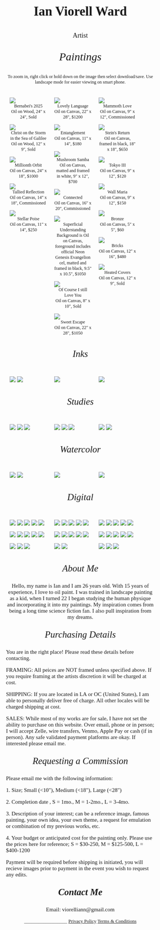  <body> 
<style>
.desc1 {
 text-align: center;
 font-size: 35px;
font-family: garamond, serif;
 font-weight: bolder;;
}
 </style>
<body>
 
<p class= desc1>Ian Viorell Ward

<body> 
<style>
.desc2 {
 text-align: center;
 font-family: garamond, serif;
 font-size: 18px;
}
 </style>
<body>
<p class= desc2> Artist 

  <!-- PAINTINGS SECTION -->
  
 <body> 
<style>
.desc3 {
 text-align: center;
 font-size: 30px;
 font-family: garamond, serif;
font-style: italic;
}
 </style>
<body>
<p class= desc3>Paintings

<body> 
<style>
.desc4 {
 text-align: center;
 font-size: 12px;
 font-family: garamond, serif;;
}
 </style>
<body>
<p class= desc4> To zoom in, right click or hold down on the image then select download/save. Use landscape mode for easier viewing on smart phone.
 
<body> 
<style>
* {
  box-sizing: border-box;}
body {
  margin: 0;
  font-family: Garamond, serif;}
.header {
  text-align: center;
  padding: 1px;}
/* Create two equal columns that floats next to each other */
.column {
  float: left;
  width: 30%;
  padding: 10px;}
.column img {
  margin-top: 1;}
/* Clear floats after the columns */
.row:after {
  content: "";
  display: table;
  clear: both;}
.desc {
 text-align: center;
 font-size: 12px;
font-family: garamond, serif;}

</style>
<body>
<!-- Photo Grid -->
 <div class="row">
  <div class="column">
      <img src="https://github.com/user-attachments/assets/ee8db348-d8f6-4830-928e-b9c9035e6c69" >
    <div class="desc">Bernabei's 2025</div>
    <div class="desc">Oil on Wood, 24" x 24", Sold </div>
      <img src="https://github.com/user-attachments/assets/ac82b7bc-a398-42e1-9c15-c7e0e82bb112" >
    <div class="desc">Christ on the Storm in the Sea of Galilee</div>
    <div class="desc">Oil on Wood, 12" x 9", Sold </div>
      <img src="https://github.com/user-attachments/assets/64cf449b-8009-4a89-a609-c825d9da8f44" >
    <div class="desc">Millionth Orbit</div>
    <div class="desc">Oil on Canvas, 24" x 18", $1000 </div>
      <img src="https://github.com/user-attachments/assets/924fda2b-bbb7-4f6d-975b-56abaf0596b3" >
    <div class="desc">Tallied Reflection</div>
    <div class="desc">Oil on Canvas, 14" x 18", Commissioned </div>
      <img src="https://github.com/user-attachments/assets/8744748b-40f1-4856-bfda-9b9632ba5dc5" >
    <div class="desc">Stellar Poise</div>
    <div class="desc">Oil on Canvas, 11" x 14", $250 </div>
  </div>
  <div class="column">
    <img src="https://github.com/user-attachments/assets/4e223c70-059a-4681-ad26-4c8517536d55" >
   <div class="desc">Lovely Language</div>
   <div class="desc">Oil on Canvas, 22" x 28", $1200 </div>
    <img src="https://github.com/user-attachments/assets/198384df-99aa-43c7-9b92-523253ea9f57" >
   <div class="desc">Entanglement</div>
   <div class="desc">Oil on Canvas, 11" x 14", $180 </div>
    <img src="https://github.com/user-attachments/assets/07205f6f-ece7-469a-8740-91330366ba31" >
   <div class="desc">Mushroom Samba</div>
   <div class="desc">Oil on Canvas, matted and framed in white, 9" x 12", $700 </div>
    <img src="https://github.com/user-attachments/assets/87770f4f-9a3d-4efd-a4eb-235a0d717731" >
   <div class="desc">Connected</div>
   <div class="desc">Oil on Canvas, 16" x 20", Commissioned </div>
    <img src="https://github.com/user-attachments/assets/ab2fb400-7138-4233-a76c-d73f75a08d09" >
   <div class="desc">Superficial Understanding</div>
   <div class="desc">Background is Oil on Canvas, foreground includes official Neon Genesis Evangelion cel, matted and framed in black, 9.5" x 10.5", $1050  </div>
    <img src="https://github.com/user-attachments/assets/012ae9c3-3000-4d22-9e73-ed077707d14b" >
   <div class="desc">Of Course I still Love You</div>
   <div class="desc">Oil on Canvas, 8" x 10", Sold </div>
     <img src="https://github.com/user-attachments/assets/42018ee3-cdb4-40b6-b6ea-8d5c2205d062" >
    <div class="desc">Sweet Escape</div>
    <div class="desc">Oil on Canvas, 22" x 28", $1050 </div>
  </div>
  <div class="column">
    <img src="https://github.com/user-attachments/assets/bab3c1e0-7253-4abe-9ba2-cc0bb25dac03" >
   <div class="desc">Mammoth Love</div>
   <div class="desc">Oil on Canvas, 9" x 12", Commissioned </div>
    <img src="https://github.com/user-attachments/assets/d837e852-e896-43c3-8793-cf3e6cd8c7f1" >
   <div class="desc">Stein's Return</div>
   <div class="desc">Oil on Canvas, framed in black, 18" x 18", $650 </div>
    <img src="https://github.com/user-attachments/assets/10713375-6f6a-4501-8c2c-8c8702ecfad6" >
   <div class="desc">Tokyo III</div>
   <div class="desc">Oil on Canvas, 9" x 12", $120 </div>
    <img src="https://github.com/user-attachments/assets/09d64ad4-b444-4432-aec0-94fcc203d429" >
   <div class="desc">Wall Maria</div>
   <div class="desc">Oil on Canvas, 9" x 12", $150 </div>
    <img src="https://github.com/user-attachments/assets/eb2796b1-6bf9-4526-b902-56126b92ca74" >
   <div class="desc">Bronze</div>
   <div class="desc">Oil on Canvas, 5" x 5", $60 </div>
    <img src="https://github.com/user-attachments/assets/d381b335-bb8b-4b56-9ea5-0615894e4d21" >
   <div class="desc">Bricks</div>
   <div class="desc">Oil on Canvas, 12" x 16", $480 </div>
    <img src="https://github.com/user-attachments/assets/6f9016f8-c95f-41d0-8831-d16e462a9f22" >
   <div class="desc">Heated Covers</div>
   <div class="desc">Oil on Canvas, 12" x 9", Sold </div>
  </div>
</div>


<!-- INKS SECTION -->
 <body> 
<style>
.desc5 {
 text-align: center;
 font-size: 25px;
 font-family: garamond, serif;
font-style: italic;
}
 </style>
<body>
<p class= desc5>Inks

<body> 
<style>
* {
  box-sizing: border-box;}
body {
  margin: 0;
  font-family: Arial;}
.header {
  text-align: center;
  padding: 32px;}
/* Create two equal columns that floats next to each other */
.column {
  float: left;
  width: 30%;
  padding: 10px;}
.column img {
  margin-top: 12;}
/* Clear floats after the columns */
.row:after {
  content: "";
  display: table;
  clear: both;}
</style>
<body>


<div class="row">
  <div class="column">
      <img src="https://github.com/user-attachments/assets/c20b14c3-26ad-4426-ba3e-bc641e1675c9">  
      <img src="https://github.com/user-attachments/assets/8e690b4b-a4e9-4b6e-87ca-a36aacabf384">
  </div>
  <div class="column">
    <img src="https://github.com/user-attachments/assets/0f765411-a9ac-4ae2-8f47-745021b52e08">
  </div>
  <div class="column">
    <img src="https://github.com/user-attachments/assets/f3d42e93-f739-4b48-adee-14fa2f534e29">

  </div>
</div>

</body>

<!-- STUDIES SECTION -->

 <body> 
<style>
.desc6 {
 text-align: center;
 font-size: 25px;
 font-family: garamond, serif;
font-style: italic;
}
 </style>
<body>
<p class= desc6>Studies


<body> 
<style>
* {
  box-sizing: border-box;}
body {
  margin: 0;
  font-family: garamond, serif;}
.header {
  text-align: center;
  padding: 32px;}
/* Create two equal columns that floats next to each other */
.column {
  float: left;
  width: 30%;
  padding: 10px;}
.column img {
  margin-top: 12;}
/* Clear floats after the columns */
.row:after {
  content: "";
  display: table;
  clear: both;}
</style>
<body>

<div class="row">
  <div class="column">
      <img src="https://github.com/user-attachments/assets/9806ff71-39c1-44df-85b5-09408e160ad1">
      <img src="https://github.com/user-attachments/assets/bd60808c-1d0f-460e-8acb-0aabdf280412">
      <img src="https://github.com/user-attachments/assets/4d314578-6928-4347-85e1-a7b213331dac">
    
  </div>
  <div class="column">
    <img src="https://github.com/user-attachments/assets/e511ebe7-b66b-4e7e-b2e4-879284774451">
    <img src="https://github.com/user-attachments/assets/3a75fba5-c961-4f21-8c74-b24b220ef054">
    <img src="https://github.com/user-attachments/assets/8df43d43-ce89-4d0d-a5ed-bad997eefe2e">
    
  </div>
  <div class="column">
    <img src="https://github.com/user-attachments/assets/46930216-7aae-4347-8de1-9c825e05ba27">
    <img src="https://github.com/user-attachments/assets/7bd75c98-cefc-4ba7-a7da-547b759119c2">

  </div>
</div>

<!-- WATERCOLORS SECTION -->
 <body> 
<style>
.desc7 {
 text-align: center;
 font-size: 25px;
 font-family: garamond, serif;
font-style: italic;
}
 </style>
<body>
<p class= desc7>Watercolor

<body> 
<style>
* {
  box-sizing: border-box;}
body {
  margin: 0;
  font-family: garamond, serif;}
.header {
  text-align: center;
  padding: 32px;}
/* Create two equal columns that floats next to each other */
.column {
  float: left;
  width: 30%;
  padding: 10px;}
.column img {
  margin-top: 12;}
/* Clear floats after the columns */
.row:after {
  content: "";
  display: table;
  clear: both;}
</style>
<body>

<div class="row">
  <div class="column">
      <img src="https://github.com/user-attachments/assets/23517c0a-515d-4940-8245-93deed4b98ae">
      <img src="https://github.com/user-attachments/assets/65886c10-5de3-4675-b8f5-b93e67e6f81f">
    
  </div>
  <div class="column">
  <img src="https://github.com/user-attachments/assets/f30914dd-3899-47c0-8a8f-d223d0df25c4">
 
  </div>
  <div class="column">
  <img src="https://github.com/user-attachments/assets/440354ce-8356-493b-96ec-22c03cfe6388">
  </div>
</div>


<!-- DIGITAL SECTION -->

 <body> 
<style>
.desc8 {
 text-align: center;
 font-size: 25px;
 font-family: garamond, serif;
font-style: italic;
}
 </style>
<body>
<p class= desc8>Digital
<body> 
<style>
* {
  box-sizing: border-box;}
body {
  margin: 0;
  font-family: garamond, serif;}
.header {
  text-align: center;
  padding: 32px;}
/* Create two equal columns that floats next to each other */
.column {
  float: left;
  width: 30%;
  padding: 10px;}
.column img {
  margin-top: 12;}
/* Clear floats after the columns */
.row:after {
  content: "";
  display: table;
  clear: both;}
</style>
<body>

<div class="row">
  <div class="column">
   <img src="https://github.com/user-attachments/assets/2f68000f-3279-48da-809e-299eba264303">
   <img src="https://github.com/user-attachments/assets/2e70368b-8edd-446c-9b07-a082834f96a6">
   <img src="https://github.com/user-attachments/assets/786ddfdc-a53f-438a-af83-6b60e487c698">
   <img src="https://github.com/user-attachments/assets/4c072892-6878-486c-9c2e-471f8fd47f3c">
   <img src="https://github.com/user-attachments/assets/8dd56ad6-6d45-4747-aca1-c5a6c99a9359">
   <img src="https://github.com/user-attachments/assets/1d1337ee-50e5-4aa6-809d-33a62cc269d2">
   <img src="https://github.com/user-attachments/assets/21a7eff4-8c35-4320-b496-886d5075d06e">
   <img src="https://github.com/user-attachments/assets/98190297-0e89-46af-ae91-f742a59f2e60">
   <img src="https://github.com/user-attachments/assets/6f712f51-82a3-41a3-ba2c-6e01c11e3204">
   <img src="https://github.com/user-attachments/assets/e96590c4-ebe8-400a-a6bf-624eded09248">
   <img src="https://github.com/user-attachments/assets/28f3e751-8a05-455b-9434-58a19e17cd38">
   <img src="https://github.com/user-attachments/assets/f21f7394-0b37-479d-bae8-e0b204f56069">
   <img src="https://github.com/user-attachments/assets/55aa5e8d-3453-425f-9500-93f08b90c67b">
    
  </div>
  <div class="column">
  <img src="https://github.com/user-attachments/assets/c2d51701-c09c-49f7-a7c2-b962558a5c9f">
  <img src="https://github.com/user-attachments/assets/39773b79-eead-4f7a-ae4b-debb20b8279b">
  <img src="https://github.com/user-attachments/assets/a1d8d2a5-df05-4ca5-8057-282a0a723ea1">
  <img src="https://github.com/user-attachments/assets/286aef94-5d2a-4d81-a2b9-d7c6ababc7d5">
  <img src="https://github.com/user-attachments/assets/4dd67f28-029c-444d-bed8-883a19f29e8a">
  <img src="https://github.com/user-attachments/assets/e3f1a005-07e9-4274-89c3-b195e7e449a4">
  <img src="https://github.com/user-attachments/assets/2a9a7ab1-a85c-4844-bfdc-86f7f550df03">
  <img src="https://github.com/user-attachments/assets/eba5739b-5a1d-4b51-85dd-db259fc2b9ce">
  <img src="https://github.com/user-attachments/assets/3124fce9-d0c6-4292-94b2-2d90124a1e61">
  <img src="https://github.com/user-attachments/assets/6325f000-6309-4ebb-9869-43ff5c4e80d8">
  <img src="https://github.com/user-attachments/assets/3674910f-f22c-42cf-be71-2cc9740cac47">
  <img src="https://github.com/user-attachments/assets/32d47872-2b59-44fc-ad4c-fa591a51e028">
  
 
  </div>
  <div class="column">
  <img src="https://github.com/user-attachments/assets/938f8a6f-7f13-44b6-8d77-c9ac48c2913b">
  <img src="https://github.com/user-attachments/assets/92f9722b-b1a0-45b5-a9c7-a762340537e6">
  <img src="https://github.com/user-attachments/assets/80b70793-67d6-4419-94a8-d09108d92796">
  <img src="https://github.com/user-attachments/assets/c99203b7-15f1-40f0-8d45-f964a8c113cb">
  <img src="https://github.com/user-attachments/assets/2bcdf074-ae1e-4e57-b7f6-cd53b4c048ee">
  <img src="https://github.com/user-attachments/assets/5d9281f7-716a-48b3-94ff-a8285d828fa0">
  <img src="https://github.com/user-attachments/assets/3b0fe80c-b3f7-4eab-b337-2e69db34bf01">
  <img src="https://github.com/user-attachments/assets/6f553e66-f827-4887-abd6-d3986dc597f1">
  <img src="https://github.com/user-attachments/assets/ee1ccde0-65b8-41d6-89d1-f79bbeebceaa">
  <img src="https://github.com/user-attachments/assets/10903cea-194a-4860-9139-41aba5552f5e">
  <img src="https://github.com/user-attachments/assets/da86dc5b-fd79-4a39-919e-c8c12ad1eb8a">
  <img src="https://github.com/user-attachments/assets/1ca55b6e-820a-43bf-8959-c2317fa8a69e">
  <img src="https://github.com/user-attachments/assets/8adea3cf-04a0-4f76-9901-24003db09dfd">

  
  </div>
</div>

 <!-- ABOUT ME SECTION -->
 <body> 
<style>
.desc9 {
 text-align: center;
 font-size: 25px; 
 font-family: garamond, serif;
font-style: italic;
}
 </style>
<body>
 
<p class= desc9>About Me

 <body> 
<style>
.desc10 {
 text-align: center;
 font-size: 15px;
 font-family: garamond, serif;
}
 </style>
<body>
 
<p class= desc10> Hello, my name is Ian and I am 26 years old. With 15 years of experience, I love to oil paint. I was trained in landscape painting as a kid, when I turned 22 I began studying the human physique and incorporating it into my paintings. My inspiration comes from being a long time science fiction fan. I also pull inspiration from my dreams. 


<!-- PURCHASING SECTION -->

 <body> 
<style>
.desc11 {
 text-align: center;
 font-size: 25px;
 font-family: garamond, serif;
font-style: italic;
}
 </style>
<body>
 
<p class= desc11>Purchasing Details

 <body> 
<style>
.desc12 {
 text-align: left;
 font-size: 15px;
 font-family: garamond, serif;
}
 </style>
<body>
 
<p class=desc12>  You are in the right place! Please read these details before contacting.
<p class=desc12>FRAMING: All peices are NOT framed unless specified above. If you require framing at the artists discretion it will be charged at cost. 
<p class=desc12> SHIPPING: If you are located in LA or OC (United States), I am able to personally deliver free of charge. All other locales will be charged shipping at cost. 
<p class=desc12> SALES: While most of my works are for sale, I have not set the ability to purchase on this website. Over email, phone or in person; I will accept Zelle, wire transfers, Venmo, Apple Pay or cash (if in person). Any safe validated payment platforms are okay. If interested please email me.


<!-- REQUESTING A COMMISSION SECTION -->


 <body> 
<style>
.desc13 {
 text-align: center;
 font-size: 25px;
 font-family: garamond, serif;
font-style: italic;
}
 </style>
<body>
 
<p class= desc13>Requesting a Commission

 <body> 
<style>
.desc14 {
 text-align: left;
 font-size: 15px;
 font-family: garamond, serif;
}
 </style>
<body>
 
<p class=desc14> Please email me with the following information:
<p class=desc14> 1. Size; Small (<10"), Medium (<18"), Large (<28")
<p class=desc14> 2. Completion date , S = 1mo., M = 1-2mo., L = 3-4mo.
<p class=desc14> 3. Description of your interest; can be a reference image, famous painting, your own idea, your own theme, a request for emulation or combination of my previous works, etc. 
<p class=desc14> 4. Your budget or anticipated cost for the painting only. Please use the prices here for reference; S = $30-250, M = $125-500, L = $400-1200 
<p class=desc14> Payment will be required before shipping is initiated, you will recieve images prior to payment in the event you wish to request any edits.

 <!-- CONTACT ME SECTION -->
 
  <body> 
<style>
.desc15 {
 text-align: center;
 font-size: 25px;
 font-family: garamond, serif;
font-weight: bold;
font-style: italic;
}
 </style>
<body>
 
<p class= desc15>Contact Me

  <body> 
<style>
.desc16 {
 text-align: center;
 font-size: 15px;
 font-family: garamond, serif;
}
 </style>
<body>
<p class=desc16> Email: viorelliann@gmail.com 



<body> 
<style>
.desc17 {
 text-align: center;
 font-size: 13px;
 font-family: garamond, serif;
}
 </style>
<body>
 <p class=desc17> __________________
<a class=desc17 href="PrivacyPolicy">Privacy Policy</a>
<a class=desc17 href="1TermsConditions.md">Terms & Conditions</a>

